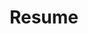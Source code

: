 ---
layout: post
title: Resume
description: A direct link to my resume
# image: assets/images/pic11.jpg
nav-menu: false
show_tile: true
tile_order: 1
redirect: https://raw.githubusercontent.com/FDonovan98/Resume/dev/FDonovanCV.pdf
---